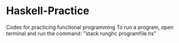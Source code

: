 # Haskell-Practice
Codes for practicing functional programming
To run a program, open terminal and run the command: "stack runghc programfile.hs"